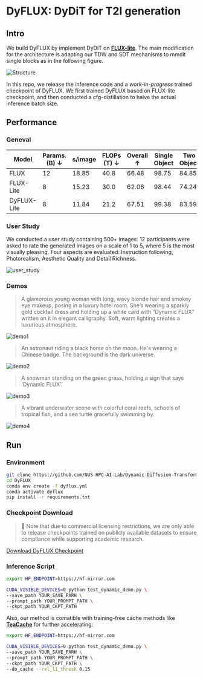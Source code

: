 # DyFLUX: DyDiT for T2I generation

## Intro

We build DyFLUX by implement DyDiT on **[**FLUX-lite**](**https://huggingface.co/Freepik/flux.1-lite-8B**)**. The main modification for the architecture is adapting our TDW and SDT mechanisms to mmdit single blocks as in the following figure.

![Structure](assets/dy_flux_single_block.png)

In this repo, we release the inference code and a *work-in-progress* trained checkpoint of DyFLUX. We first trained DyFLUX based on FLUX-lite checkpoint, and then conducted a cfg-distillation to halve the actual inference batch size.

## Performance


### Geneval
| Model       | Params. (B) ↓ | s/image | FLOPs (T) ↓ | Overall ↑ | Single Object | Two Object | Counting | Colors | Position | Attribute binding |
|-------------|---------------|---------|-------------|-----------|---------------|------------|----------|--------|----------|-------------------|
| FLUX        | 12            | 18.85   | 40.8        | 66.48     | 98.75         | 84.85      | 74.69    | 76.60  | 21.75    | 42.25             |
| FLUX-Lite   | 8             | 15.23   | 30.0        | 62.06     | 98.44         | 74.24      | 64.38    | 75.53  | 17.00    | 42.75             |
| DyFLUX-Lite | 8             | 11.84   | 21.2        | 67.51     | 99.38         | 83.59      | 60.00    | 81.65  | 24.50    | 56.00             |


### User Study
We conducted a user study containing 500+ images. 12 participants were asked to rate the generated images on a scale of 1 to 5, where 5 is the most visually pleasing. Four aspects are evaluated: Instruction following, Photorealism, Aesthetic Quality and Detail Richness. 

![user_study](assets/user_study.png)

### Demos

> A glamorous young woman with long, wavy blonde hair and smokey eye makeup, posing in a luxury hotel room. She’s wearing a sparkly gold cocktail dress and holding up a white card with “Dynamic FLUX" written on it in elegant calligraphy. Soft, warm lighting creates a luxurious atmosphere.

![demo1](assets/demo1.png)


> An astronaut riding a black horse on the moon. He's wearing a Chinese badge. The background is the dark universe.

![demo2](assets/demo2.png)


> A snowman standing on the green grass, holding a sign that says 'Dynamic FLUX'.

![demo3](assets/demo3.png)

> A vibrant underwater scene with colorful coral reefs, schools of tropical fish, and a sea turtle gracefully swimming by.

![demo4](assets/demo4.png)

## Run

### Environment

```bash
git clone https://github.com/NUS-HPC-AI-Lab/Dynamic-Diffusion-Transformer.git
cd DyFLUX
conda env create -f dyflux.yml
conda activate dyflux
pip install -r requirements.txt
```

### Checkpoint Download
> 📌 Note that due to commercial licensing restrictions, we are only able to release checkpoints trained on publicly available datasets to ensure compliance while supporting academic research.

[Download DyFLUX Checkpoint](https://huggingface.co/heisejiasuo/DyFLUX/resolve/main/transformer_230000.pt?download=true)

### Inference Script

```bash
export HF_ENDPOINT=https://hf-mirror.com

CUDA_VISIBLE_DEVICES=0 python test_dynamic_demo.py \
--save_path YOUR_SAVE_PARH \
--prompt_path YOUR_PROMPT_PATH \
--ckpt_path YOUR_CKPT_PATH

```

Also, our method is comatible with training-free cache methods like **[TeaCache](https://github.com/ali-vilab/TeaCache)** for further accelerating:

```bash
export HF_ENDPOINT=https://hf-mirror.com

CUDA_VISIBLE_DEVICES=0 python test_dynamic_demo.py \
--save_path YOUR_SAVE_PARH \
--prompt_path YOUR_PROMPT_PATH \
--ckpt_path YOUR_CKPT_PATH \
--do_cache --rel_l1_thresh 0.15

```
